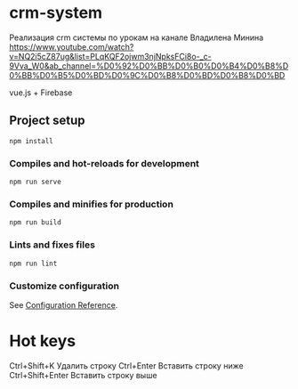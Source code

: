 # crm-system
Реализация crm системы по урокам на канале Владилена Минина
https://www.youtube.com/watch?v=NQ2i5cZ87ug&list=PLqKQF2ojwm3njNpksFCi8o-_c-9Vva_W0&ab_channel=%D0%92%D0%BB%D0%B0%D0%B4%D0%B8%D0%BB%D0%B5%D0%BD%D0%9C%D0%B8%D0%BD%D0%B8%D0%BD

vue.js + Firebase

## Project setup
```
npm install
```

### Compiles and hot-reloads for development
```
npm run serve
```

### Compiles and minifies for production
```
npm run build
```

### Lints and fixes files
```
npm run lint
```

### Customize configuration
See [Configuration Reference](https://cli.vuejs.org/config/).


# Hot keys
Ctrl+Shift+K	Удалить строку
Ctrl+Enter	Вставить строку ниже
Ctrl+Shift+Enter	Вставить строку выше
